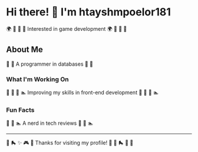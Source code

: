 # Hi there! 👋 I'm htayshmpoelor181

🌍 🎱 🥊 🎷 Interested in game development 🌍 🎱 🥊 🎷

## About Me
🎺 🎹 A programmer in databases 🎺 🎹

### What I'm Working On
🌈 🎤 🌟 🏊 Improving my skills in front-end development 🌈 🎤 🌟 🏊

### Fun Facts
🛶 🎤 🏊 A nerd in tech reviews 🛶 🎤 🏊

---
🛶 🛼 ✨ 🎮 🏓 Thanks for visiting my profile! 🎳 🏒 🛼 🌺 🏹
